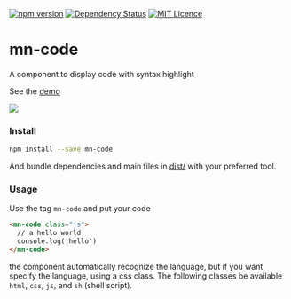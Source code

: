 [![npm version](https://badge.fury.io/js/mn-code.svg)](https://badge.fury.io/js/mn-code)
[![Dependency Status](https://gemnasium.com/badges/github.com/minimalist-components/mn-code.svg)](https://gemnasium.com/github.com/minimalist-components/mn-code)
[![MIT Licence](https://badges.frapsoft.com/os/mit/mit.svg?v=103)](https://opensource.org/licenses/mit-license.php)   

# mn-code

A component to display code with syntax highlight

See the [demo](https://minimalist-components.github.io/mn-code/)

<a href="https://minimalist-components.github.io/mn-code/">
<img src="https://raw.githubusercontent.com/minimalist-components/mn-code/master/preview.gif">
</a>

<!-- [![preview demo](https://raw.githubusercontent.com/minimalist-components/mn-code/master/sources/example/mn-code.gif)](http://codepen.io/darlanmendonca/full/akgXQq)  -->

### Install

```sh
npm install --save mn-code
```

And bundle dependencies and main files in [dist/](https://github.com/minimalist-components/mn-code/tree/master/dist) with your preferred tool.

### Usage

Use the tag `mn-code` and put your code

```html
<mn-code class="js">
  // a hello world
  console.log('hello')
</mn-code>
```

the component automatically recognize the language, but if you want specify the language, using a css class. The following classes be available `html`, `css`, `js`, and `sh` (shell script).
